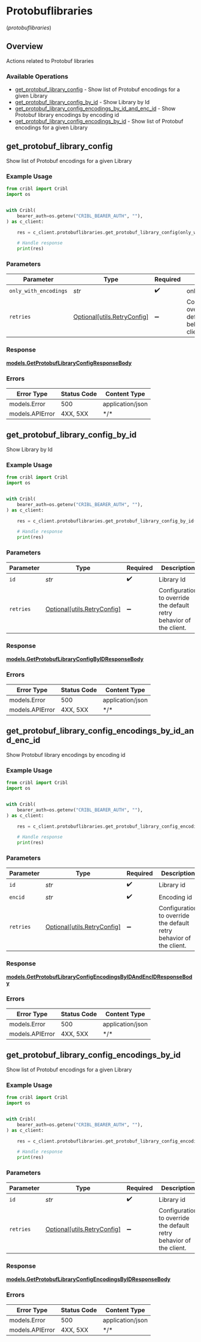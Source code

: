 # Protobuflibraries
(*protobuflibraries*)

## Overview

Actions related to Protobuf libraries

### Available Operations

* [get_protobuf_library_config](#get_protobuf_library_config) - Show list of Protobuf encodings for a given Library
* [get_protobuf_library_config_by_id](#get_protobuf_library_config_by_id) - Show Library by Id
* [get_protobuf_library_config_encodings_by_id_and_enc_id](#get_protobuf_library_config_encodings_by_id_and_enc_id) - Show Protobuf library encodings by encoding id
* [get_protobuf_library_config_encodings_by_id](#get_protobuf_library_config_encodings_by_id) - Show list of Protobuf encodings for a given Library

## get_protobuf_library_config

Show list of Protobuf encodings for a given Library

### Example Usage

```python
from cribl import Cribl
import os


with Cribl(
    bearer_auth=os.getenv("CRIBL_BEARER_AUTH", ""),
) as c_client:

    res = c_client.protobuflibraries.get_protobuf_library_config(only_with_encodings="<value>")

    # Handle response
    print(res)

```

### Parameters

| Parameter                                                           | Type                                                                | Required                                                            | Description                                                         |
| ------------------------------------------------------------------- | ------------------------------------------------------------------- | ------------------------------------------------------------------- | ------------------------------------------------------------------- |
| `only_with_encodings`                                               | *str*                                                               | :heavy_check_mark:                                                  | onlyWithEncodings                                                   |
| `retries`                                                           | [Optional[utils.RetryConfig]](../../models/utils/retryconfig.md)    | :heavy_minus_sign:                                                  | Configuration to override the default retry behavior of the client. |

### Response

**[models.GetProtobufLibraryConfigResponseBody](../../models/getprotobuflibraryconfigresponsebody.md)**

### Errors

| Error Type       | Status Code      | Content Type     |
| ---------------- | ---------------- | ---------------- |
| models.Error     | 500              | application/json |
| models.APIError  | 4XX, 5XX         | \*/\*            |

## get_protobuf_library_config_by_id

Show Library by Id

### Example Usage

```python
from cribl import Cribl
import os


with Cribl(
    bearer_auth=os.getenv("CRIBL_BEARER_AUTH", ""),
) as c_client:

    res = c_client.protobuflibraries.get_protobuf_library_config_by_id(id="<id>")

    # Handle response
    print(res)

```

### Parameters

| Parameter                                                           | Type                                                                | Required                                                            | Description                                                         |
| ------------------------------------------------------------------- | ------------------------------------------------------------------- | ------------------------------------------------------------------- | ------------------------------------------------------------------- |
| `id`                                                                | *str*                                                               | :heavy_check_mark:                                                  | Library Id                                                          |
| `retries`                                                           | [Optional[utils.RetryConfig]](../../models/utils/retryconfig.md)    | :heavy_minus_sign:                                                  | Configuration to override the default retry behavior of the client. |

### Response

**[models.GetProtobufLibraryConfigByIDResponseBody](../../models/getprotobuflibraryconfigbyidresponsebody.md)**

### Errors

| Error Type       | Status Code      | Content Type     |
| ---------------- | ---------------- | ---------------- |
| models.Error     | 500              | application/json |
| models.APIError  | 4XX, 5XX         | \*/\*            |

## get_protobuf_library_config_encodings_by_id_and_enc_id

Show Protobuf library encodings by encoding id

### Example Usage

```python
from cribl import Cribl
import os


with Cribl(
    bearer_auth=os.getenv("CRIBL_BEARER_AUTH", ""),
) as c_client:

    res = c_client.protobuflibraries.get_protobuf_library_config_encodings_by_id_and_enc_id(id="<id>", encid="<id>")

    # Handle response
    print(res)

```

### Parameters

| Parameter                                                           | Type                                                                | Required                                                            | Description                                                         |
| ------------------------------------------------------------------- | ------------------------------------------------------------------- | ------------------------------------------------------------------- | ------------------------------------------------------------------- |
| `id`                                                                | *str*                                                               | :heavy_check_mark:                                                  | Library id                                                          |
| `encid`                                                             | *str*                                                               | :heavy_check_mark:                                                  | Encoding id                                                         |
| `retries`                                                           | [Optional[utils.RetryConfig]](../../models/utils/retryconfig.md)    | :heavy_minus_sign:                                                  | Configuration to override the default retry behavior of the client. |

### Response

**[models.GetProtobufLibraryConfigEncodingsByIDAndEncIDResponseBody](../../models/getprotobuflibraryconfigencodingsbyidandencidresponsebody.md)**

### Errors

| Error Type       | Status Code      | Content Type     |
| ---------------- | ---------------- | ---------------- |
| models.Error     | 500              | application/json |
| models.APIError  | 4XX, 5XX         | \*/\*            |

## get_protobuf_library_config_encodings_by_id

Show list of Protobuf encodings for a given Library

### Example Usage

```python
from cribl import Cribl
import os


with Cribl(
    bearer_auth=os.getenv("CRIBL_BEARER_AUTH", ""),
) as c_client:

    res = c_client.protobuflibraries.get_protobuf_library_config_encodings_by_id(id="<id>")

    # Handle response
    print(res)

```

### Parameters

| Parameter                                                           | Type                                                                | Required                                                            | Description                                                         |
| ------------------------------------------------------------------- | ------------------------------------------------------------------- | ------------------------------------------------------------------- | ------------------------------------------------------------------- |
| `id`                                                                | *str*                                                               | :heavy_check_mark:                                                  | Library id                                                          |
| `retries`                                                           | [Optional[utils.RetryConfig]](../../models/utils/retryconfig.md)    | :heavy_minus_sign:                                                  | Configuration to override the default retry behavior of the client. |

### Response

**[models.GetProtobufLibraryConfigEncodingsByIDResponseBody](../../models/getprotobuflibraryconfigencodingsbyidresponsebody.md)**

### Errors

| Error Type       | Status Code      | Content Type     |
| ---------------- | ---------------- | ---------------- |
| models.Error     | 500              | application/json |
| models.APIError  | 4XX, 5XX         | \*/\*            |